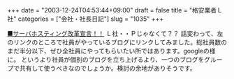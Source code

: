 +++
date = "2003-12-24T04:53:44+09:00"
draft = false
title = "格安業者Ｌ社"
categories = ["会社・社長日記"]
slug = "1035"
+++

<a href="http://www.zdnet.co.jp/products/hyperbox/special/031107.html">■サーバホスティング改革宣言！！</a>
Ｌ社・・Ｐじゃなくて？？
話変わって、左のリンクのところで社員がやっているブログにリンクしてみました。総社員数のまだ半分以下、ぜひ全社員にやってもらいたい所ではあります。googleの様に。
というより社員が個別のブログを立ち上げるより、一つのブログをグループで共有して使うべきなのでしょうか。検討の余地がありそうです。
